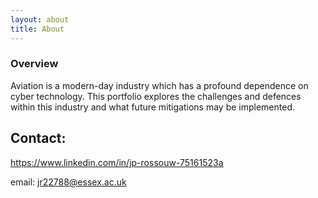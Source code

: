 ```yaml
---
layout: about
title: About
---
```


### Overview

Aviation is a modern-day industry which has a profound dependence on cyber technology. This portfolio explores the challenges and defences within this industry and what future mitigations may be implemented. 

## Contact: 

https://www.linkedin.com/in/jp-rossouw-75161523a

email: jr22788@essex.ac.uk
